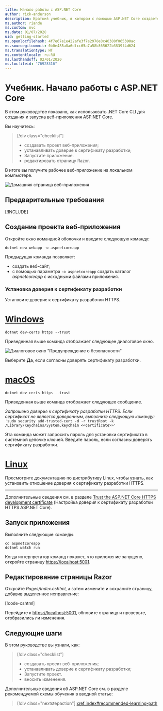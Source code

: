 ```yaml
---
title: Начало работы с ASP.NET Core
author: rick-anderson
description: Краткий учебник, в котором с помощью ASP.NET Core создается и запускается простое приложение Hello World.
ms.author: riande
ms.custom: mvc
ms.date: 01/07/2020
uid: getting-started
ms.openlocfilehash: 4f7e67e1e422afe3f7e2970e0c40380f065390ac
ms.sourcegitcommit: 0b0e485a8a6dfcc65a7a58b365622b3839f4d624
ms.translationtype: HT
ms.contentlocale: ru-RU
ms.lasthandoff: 02/01/2020
ms.locfileid: "76928316"
---
```

# <a name="tutorial-get-started-with-aspnet-core"></a>Учебник. Начало работы с ASP.NET Core

В этом руководстве показано, как использовать .NET Core CLI для создания и запуска веб-приложения ASP.NET Core.

Вы научитесь:

> [!div class="checklist"]
> * создавать проект веб-приложения;
> * устанавливать доверие к сертификату разработки;
> * Запустите приложение.
> * редактировать страницу Razor.

В итоге вы получите рабочее веб-приложение на локальном компьютере.

![Домашняя страница веб-приложения](_static/home-page.png)

## <a name="prerequisites"></a>Предварительные требования

[!INCLUDE[](~/includes/3.1-SDK.md)]

## <a name="create-a-web-app-project"></a>Создание проекта веб-приложения

Откройте окно командной оболочки и введите следующую команду:

```dotnetcli
dotnet new webapp -o aspnetcoreapp
```

Предыдущая команда позволяет:

* создать веб-сайт;  
* с помощью параметра `-o aspnetcoreapp` создать каталог *aspnetcoreapp* с исходными файлами приложения.

### <a name="trust-the-development-certificate"></a>Установка доверия к сертификату разработки

Установите доверие к сертификату разработки HTTPS.

# <a name="windowstabwindows"></a>[Windows](#tab/windows)

```dotnetcli
dotnet dev-certs https --trust
```

Приведенная выше команда отображает следующее диалоговое окно.

![Диалоговое окно "Предупреждение о безопасности"](~/getting-started/_static/cert.png)

Выберите **Да**, если согласны доверять сертификату разработки.

# <a name="macostabmacos"></a>[macOS](#tab/macos)

```dotnetcli
dotnet dev-certs https --trust
```

Приведенная выше команда отображает следующее сообщение.

*Запрошено доверие к сертификату разработки HTTPS. Если сертификат не является доверенным, выполните следующую команду:* `'sudo security add-trusted-cert -d -r trustRoot -k /Library/Keychains/System.keychain <<certificate>>'`

Эта команда может запросить пароль для установки сертификата в системной цепочке ключей. Введите пароль, если согласны доверять сертификату разработки.

# <a name="linuxtablinux"></a>[Linux](#tab/linux)

Просмотрите документацию по дистрибутиву Linux, чтобы узнать, как установить отношение доверия к сертификату разработки HTTPS.

---

Дополнительные сведения см. в разделе [Trust the ASP.NET Core HTTPS development certificate](xref:security/enforcing-ssl#trust-the-aspnet-core-https-development-certificate-on-windows-and-macos) (Настройка доверия к сертификату разработки HTTPS ASP.NET Core).

## <a name="run-the-app"></a>Запуск приложения

Выполните следующие команды:

```dotnetcli
cd aspnetcoreapp
dotnet watch run
```

Когда интерпретатор команд покажет, что приложение запущено, откройте страницу [https://localhost:5001](https://localhost:5001).

## <a name="edit-a-razor-page"></a>Редактирование страницы Razor

Откройте *Pages/Index.cshtml*, а затем измените и сохраните страницу, добавив выделенное исправление:

[!code-cshtml[](sample/index.cshtml?highlight=9)]

Перейдите к [https://localhost:5001](https://localhost:5001), обновите страницу и проверьте, отобразились ли изменения.

## <a name="next-steps"></a>Следующие шаги

В этом руководстве вы узнали, как:

> [!div class="checklist"]
> * создавать проект веб-приложения;
> * устанавливать доверие к сертификату разработки;
> * Запустите проект.
> * вносить изменения.

Дополнительные сведения об ASP.NET Core см. в разделе рекомендуемой схемы обучения в вводной статье:

> [!div class="nextstepaction"]
> <xref:index#recommended-learning-path>
